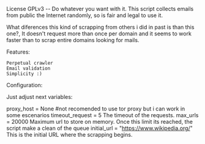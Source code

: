 License GPLv3 -- Do whatever you want with it. This script collects emails from public the Internet randomly, so is fair and legal to use it.

What diferences this kind of scrapping from others i did in past is than this one?, It doesn't request more than once per domain and it seems to work faster than to scrap entire domains looking for mails.

Features:

    Perpetual crawler
    Email validation
    Simplicity :)

Configuration:

Just adjust next variables:

proxy_host = None #not recomended to use tor proxy but i can work in some escenarios timeout_request = 5 The timeout of the requests. max_urls = 20000 Maximum url to store on memory. Once this limit its reached, the script make a clean of the queue initial_url = "https://www.wikipedia.org/" This is the initial URL where the scrapping begins.
